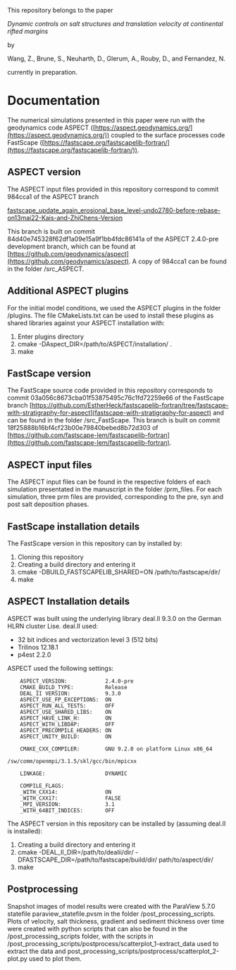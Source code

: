 This repository belongs to the paper

*Dynamic controls on salt structures and translation velocity at continental rifted margins*

by

Wang, Z.,
Brune, S.,
Neuharth, D.,
Glerum, A.,
Rouby, D., and
Fernandez, N.

currently in preparation.

# Documentation
The numerical simulations presented in this paper were run with the geodynamics code ASPECT ([https://aspect.geodynamics.org/](https://aspect.geodynamics.org/)) coupled to the surface processes code FastScape ([https://fastscape.org/fastscapelib-fortran/](https://fastscape.org/fastscapelib-fortran/)).


## ASPECT version
The ASPECT input files provided in this repository correspond to commit 984cca1 of the ASPECT branch 

[fastscape_update_again_erosional_base_level-undo2780-before-rebase-on13mai22-Kais-and-ZhiChens-Version](https://github.com/EstherHeck/aspect/tree/fastscape_update_again_erosional_base_level-undo2780-before-rebase-on13mai22-Kais-and-ZhiChens-Version)

This branch is built on commit 84d40e745328f62df1a09e15a9f1bb4fdc86141a of the ASPECT 2.4.0-pre development branch,
which can be found at [https://github.com/geodynamics/aspect](https://github.com/geodynamics/aspect). 
A copy of 984cca1 can be found in the folder /src_ASPECT.

## Additional ASPECT plugins
For the initial model conditions, we used the ASPECT plugins in the folder /plugins. 
The file CMakeLists.txt can be used to install these plugins as shared libraries
against your ASPECT installation with:

1. Enter plugins directory
2. cmake -DAspect_DIR=/path/to/ASPECT/installation/ .
3. make

## FastScape version

The FastScape source code provided in this repository corresponds to commit 03a056c8673cba01f53875495c76c1fd72259e66 
of the FastScape branch [https://github.com/EstherHeck/fastscapelib-fortran/tree/fastscape-with-stratigraphy-for-aspect](fastscape-with-stratigraphy-for-aspect) 
and can be found in the folder /src_FastScape. This branch is built on commit 18f25888b16bf4cf23b00e79840bebed8b72d303 of 
[https://github.com/fastscape-lem/fastscapelib-fortran](https://github.com/fastscape-lem/fastscapelib-fortran).


## ASPECT input files
The ASPECT input files can be found in the respective folders of each simulation presentated in the manuscript in the folder /prm_files. For each simulation, three prm files are provided, corresponding to the pre, syn and post salt deposition phases.

## FastScape installation details
The FastScape version in this repository can by installed by:
1. Cloning this repository
2. Creating a build directory and entering it 
3. cmake -DBUILD_FASTSCAPELIB_SHARED=ON /path/to/fastscape/dir/
4. make

## ASPECT Installation details
ASPECT was built using the underlying library deal.II 9.3.0
on the German HLRN cluster Lise. deal.II used:
* 32 bit indices and vectorization level 3 (512 bits)
* Trilinos 12.18.1
* p4est 2.2.0

ASPECT used the following settings:

        ASPECT_VERSION:            2.4.0-pre
        CMAKE_BUILD_TYPE:          Release
        DEAL_II VERSION:           9.3.0
        ASPECT_USE_FP_EXCEPTIONS:  ON
        ASPECT_RUN_ALL_TESTS:      OFF
        ASPECT_USE_SHARED_LIBS:    ON
        ASPECT_HAVE_LINK_H:        ON
        ASPECT_WITH_LIBDAP:        OFF
        ASPECT_PRECOMPILE_HEADERS: ON
        ASPECT_UNITY_BUILD:        ON

        CMAKE_CXX_COMPILER:        GNU 9.2.0 on platform Linux x86_64
                                   /sw/comm/openmpi/3.1.5/skl/gcc/bin/mpicxx

        LINKAGE:                   DYNAMIC

        COMPILE_FLAGS:             
        _WITH_CXX14:               ON
        _WITH_CXX17:               FALSE
        _MPI_VERSION:              3.1
        _WITH_64BIT_INDICES:       OFF

The ASPECT version in this repository can be installed by (assuming deal.II is installed):
1. Creating a build directory and entering it
2. cmake -DEAL_II_DIR=/path/to/dealii/dir/ -DFASTSCAPE_DIR=/path/to/fastscape/build/dir/ path/to/aspect/dir/
3. make

## Postprocessing
Snapshot images of model results were created with the ParaView 5.7.0 statefile paraview_statefile.pvsm in the folder /post_processing_scripts.
Plots of velocity, salt thickness, gradient and sediment thickness over time were created with python scripts that can also be found in the /post_processing_scripts folder, with the scripts in /post_processing_scripts/postprocess/scatterplot_1-extract_data used to extract the data and post_processing_scripts/postprocess/scatterplot_2-plot.py used to plot them.
